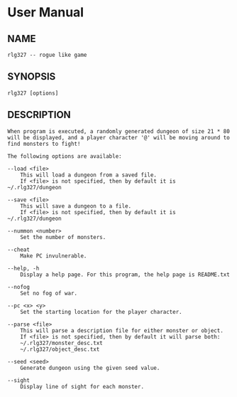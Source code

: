 # User Manual

## NAME
	rlg327 -- rogue like game

## SYNOPSIS
	rlg327 [options]

## DESCRIPTION
	When program is executed, a randomly generated dungeon of size 21 * 80 
	will be displayed, and a player character '@' will be moving around to 
	find monsters to fight!
	 
	The following options are available:

	--load <file>
		This will load a dungeon from a saved file.
		If <file> is not specified, then by default it is ~/.rlg327/dungeon

	--save <file>
		This will save a dungeon to a file.
		If <file> is not specified, then by default it is ~/.rlg327/dungeon
	
	--nummon <number>
		Set the number of monsters.
	
	--cheat
		Make PC invulnerable.

	--help, -h
		Display a help page. For this program, the help page is README.txt

	--nofog
		Set no fog of war.

	--pc <x> <y>
		Set the starting location for the player character.
	
	--parse <file>
		This will parse a description file for either monster or object.
		If <file> is not specified, then by default it will parse both:
		~/.rlg327/monster_desc.txt
		~/.rlg327/object_desc.txt
	
	--seed <seed>
		Generate dungeon using the given seed value.
	
	--sight
		Display line of sight for each monster.


